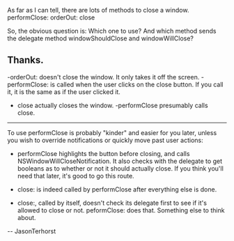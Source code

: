 As far as I can tell, there are lots of methods to close a window.
performClose:
orderOut:
close

So, the obvious question is: Which one to use? And which method sends the delegate method windowShouldClose and windowWillClose?

Thanks.
----
-orderOut: doesn't close the window.  It only takes it off the screen.
-performClose: is called when the user clicks on the close button.  If you call it, it is the same as if the user clicked it.
- close actually closes the window.  -performClose presumably calls close.

----

To use performClose is probably "kinder" and easier for you later, unless you wish to override notifications or quickly move past user actions:
- performClose highlights the button before closing, and calls NSWindowWillCloseNotification. It also checks with the delegate to get booleans as to whether or not it should actually close. If you think you'll need that later, it's good to go this route.
- close: is indeed called by performClose after everything else is done.

- close:, called by itself, doesn't check its delegate first to see if it's allowed to close or not. peformClose: does that. Something else to think about.

-- JasonTerhorst

